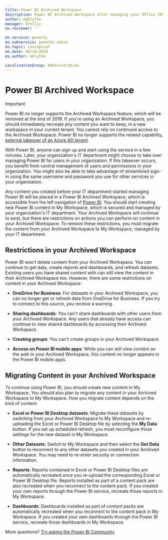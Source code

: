 ```yaml
---
title: Power BI Archived Workspace
description: Power BI Archived Workspace after managing your Office 365 tenant
author: mgblythe
manager: kfollis
ms.reviewer: ''

ms.service: powerbi
ms.subservice: powerbi-admin
ms.topic: conceptual
ms.date: 09/18/2019
ms.author: mblythe

LocalizationGroup: Administration
---
```


# Power BI Archived Workspace

> [!IMPORTANT]
> Power BI no longer supports the Archived Workspace feature, which will be removed at the end of 2019. If you're using an Archived Workspace, you should immediately recreate any content you want to keep, in a new workspace in your current tenant. You cannot rely on continued access to the Archived Workspace. Power BI no longer supports the related capability, [external takeover of an Azure AD tenant](service-admin-faq.md#what-is-the-process-to-manage-a-tenant-created-by-microsoft-for-my-users).

With Power BI, anyone can sign up and start using the service in a few minutes.  Later, your organization's IT department might choose to take over managing Power BI for users in your organization.  If this takeover occurs, you benefit from central management of users and permissions in your organization. You might also be able to take advantage of streamlined sign-in using the same username and password you use for other services in your organization.

Any content you created before your IT department started managing Power BI will be placed in a Power BI Archived Workspace, which is accessible from the left navigation of [Power BI](https://app.powerbi.com). You should start creating new Power BI content in My Workspace, which is secured and managed by your organization's IT department.  Your Archived Workspace will continue to exist, but there are restrictions on actions you can perform on content in your Archived Workspace.  To remove these restrictions, you must migrate the content from your Archived Workspace to My Workspace, managed by your IT department.

## Restrictions in your Archived Workspace

Power BI won't delete content from your Archived Workspace. You can continue to get data, create reports and dashboards, and refresh datasets. Existing users you have shared content with can still view the content in their Archived Workspace too. However, there are some restrictions on content in your Archived Workspace:

* **OneDrive for Business**: For datasets in your Archived Workspace, you can no longer get or refresh data from OneDrive for Business.  If you try to connect to this source, you receive a warning.

* **Sharing dashboards**: You can't share dashboards with other users from your Archived Workspace.  Any users that already have access can continue to view shared dashboards by accessing their Archived Workspace.

* **Creating groups**: You can't create groups in your Archived Workspace.

* **Access on Power BI mobile apps**: While you can still view content on the web in your Archived Workspace, this content no longer appears in the Power BI mobile apps.

## Migrating Content in your Archived Workspace

To continue using Power BI, you should create new content in My Workspace. You should also plan to migrate any content in your Archived Workspace to My Workspace.  How you migrate content depends on the kind of content:

* **Excel or Power BI Desktop datasets**: Migrate these datasets by switching from your Archived Workspace to My Workspace and re-uploading the Excel or Power BI Desktop file by selecting the **My Data** button.  If you set up scheduled refresh, you must reconfigure those settings for the new dataset in My Workspace.

* **Other Datasets**: Switch to My Workspace and then select the **Get Data** button to reconnect to any other datasets you created in your Archived Workspace.  You may need to re-enter security or connection information.

* **Reports**: Reports contained in Excel or Power BI Desktop files are automatically recreated once you re-upload the corresponding Excel or Power BI Desktop file. Reports installed as part of a content pack are also recreated when you reconnect to the content pack. If you created your own reports through the Power BI service, recreate those reports in My Workspace.

* **Dashboards**: Dashboards installed as part of content packs are automatically recreated when you reconnect to the content pack in My Workspace. If you created your own dashboards through the Power BI service, recreate those dashboards in My Workspace.

More questions? [Try asking the Power BI Community](https://community.powerbi.com/)

